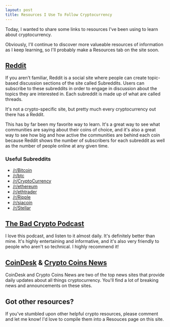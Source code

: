 ```yaml
---
layout: post
title: Resources I Use To Follow Cryptocurrency
---
```


Today, I wanted to share some links to resources I've been using to learn about cryptocurrency.

Obviously, I'll continue to discover more valueable resources of information as I keep learning, so I'll probably make a Resources tab on the site soon.

## [Reddit](https://reddit.com)
If you aren't familiar, Reddit is a social site where people can create topic-based discussion sections of the site called Subreddits. Users can subscribe to these subreddits in order to engage in discussion about the topics they are interested in. Each subreddit is made up of what are called threads.

It's not a crypto-specific site, but pretty much every cryptocurrency out there has a Reddit.

This has by far been my favorite way to learn. It's a great way to see what communities are saying about their coins of choice, and it's also a great way to see how big and how active the communities are behind each coin because Reddit shows the number of subscribers for each subreddit as well as the number of people online at any given time.

### Useful Subreddits
* [/r/Bitcoin](https://www.reddit.com/r/Bitcoin/)
* [/r/btc](https://www.reddit.com/r/btc/)
* [/r/CryptoCurrency](https://www.reddit.com/r/CryptoCurrency/)
* [/r/ethereum](https://www.reddit.com/r/ethereum/)
* [/r/ethtrader](https://www.reddit.com/r/ethtrader/)
* [/r/Ripple](https://www.reddit.com/r/Ripple/)
* [/r/siacoin](https://www.reddit.com/r/siacoin/)
* [/r/Stellar](https://www.reddit.com/r/Stellar/)

## [The Bad Crypto Podcast](http://badcryptopodcast.com/)
I love this podcast, and listen to it almost daily. It's definitely better than mine. It's highly entertaining and informative, and it's also very friendly to people who aren't so technical. I highly recommend it!

## [CoinDesk](https://www.coindesk.com/) & [Crypto Coins News](https://www.cryptocoinsnews.com/)
CoinDesk and Crypto Coins News are two of the top news sites that provide daily updates about all things cryptocurrency. You'll find a lot of breaking news and announcements on these sites.

## Got other resources?
If you've stumbled upon other helpful crypto resources, please comment and let me know! I'd love to compile them into a Resouces page on this site.